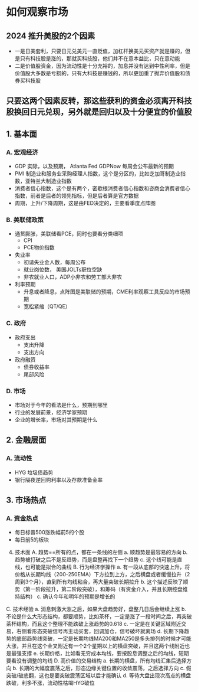 # 如何观察市场
## 2024 推升美股的2个因素
* 一是日美套利，只要日元兑美元一直贬值，加杠杆换美元买资产就是赚的，但是只有科技股是涨的，那就买科技股，他们并不在意本益比，只在意动能
* 二是价值股资金，因为流动性是十分充裕的，加息并没有达到中性利率，但是价值股大多数是亏损的，只有大科技是赚钱的，所以更加重了抛弃价值股和债券买科技股
## 只要这两个因素反转，那这些获利的资金必须离开科技股换回日元兑现，另外就是回归以及十分便宜的价值股
## 1. 基本面

### A. 宏观经济
- GDP 实际，以及预期，	Atlanta Fed GDPNow 每周会公布最新的预期
- PMI 制造业和服务业采购经理人指数，这个是分区的，比如芝加哥制造业指数，亚特兰大制造业指数
- 消费者信心指数，这个是有两个，密歇根消费者信心指数和咨商会消费者信心指数，前者是后者的领先指标，但是后者算是官方数据
- 周期，上升/下降周期，这是由FED决定的，主要看季度点阵图

### B. 美联储政策
- 通货膨胀，美联储看PCE，同时也要看分类细项
  - CPI
  - PCE物价指数
- 失业率
  - 初请失业金人数，每周公布
  - 就业岗位数，	美国JOLTs职位空缺
  - 非农就业人口，ADP小非农和劳工部大非农
- 利率预期
  - 升息或者降息，点阵图是美联储的预期，CME利率观察工具反应的市场预期
  - 宽松紧缩（QT/QE）

### C. 政府
- 政府支出
  - 支出升降
  - 支出方向
- 政府融资
  - 债券收益率
  - 尾部风险

### D. 市场
- 市场对于今年的看法是什么，预期到哪里
- 行业的发展前景，经济学家预期
- 企业的增长率，市场对其预期是什么

## 2. 金融层面

### A. 流动性
- HYG 垃圾债趋势
- 银行隔夜逆回购利率以及存款准备金率

## 3. 市场热点

### A. 资金热点
- 每日标普500涨跌幅前5的个股
- 每日前5的板块
           


4.	技术面
A.	趋势==所有的点，都在一条线的左侧
a.	顺趋势是最容易的方向
b.	趋势被打破之后不是反趋势，而是盘整再找下一个趋势
c.	这个线可能是直线，也可能是拟合的曲线
B.	行为经济学操作
a.	有一段从底部的快速上升，将价格从长期均线（200-250EMA）下方拉到上方，之后横盘或者缓慢拉升（2周到3个月），直到所有均线粘合，再大量突破长期拉升
b.	这个描述反映了顺势（第一阶段拉升，第二阶段突破），和筹码（有资金介入，并且长期控盘维持结构）
c.	确认今年和明年的预期是增长的

C.	技术经验
a.	消息刺激大涨之后，如果大盘趋势好，盘整几日后会继续上涨
b.	不论是什么大形态结构，都要顺势，比如茶杯，一定是涨了一段时间之后，再突破茶杯结构，而且这个整理不能跌破上涨趋势的0.618
c.	一定是在关键区域附近交易，右侧看形态突破信号再主动买套，回调加仓，信号破坏就离场
d.	长期下降趋势的底部趋势线突破，一定是长期均线MA200和MA250是多头排列的时候才可能大涨，并且在这个金叉附近有一个2个星期以上的横盘突破，并且这两个线附近也是最强支撑
e.	长期价格，比如看无穷成本均线，要按股息调整之后的均线，短期要看没有调整的均线
D.	高价值的交易结构
a.	长期的横盘，所有均线汇集后选择方向
b.	长期的大幅度震荡之后，形态边缘关键位置的收敛震荡，之后选择方向
c.	假突破/破底翻，这也是要突破震荡区域以后才能确认
d.	等待大盘出现次高点的横盘跌破，利多不涨，流动性枯竭HYG破位

